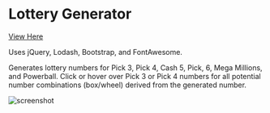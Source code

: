 # Lottery Generator

[View Here](https://jhadev.github.io/lotto/)

Uses jQuery, Lodash, Bootstrap, and FontAwesome.

Generates lottery numbers for Pick 3, Pick 4, Cash 5, Pick, 6, Mega Millions, and Powerball.
Click or hover over Pick 3 or Pick 4 numbers for all potential number combinations (box/wheel) derived from the generated number.

![screenshot](https://user-images.githubusercontent.com/42519030/53699295-984b7380-3db4-11e9-8c03-7e6b1abfbb89.jpg)
